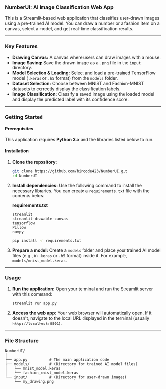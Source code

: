 ### NumberUI: AI Image Classification Web App

This is a Streamlit-based web application that classifies user-drawn images using a pre-trained AI model. You can draw a number or a fashion item on a canvas, select a model, and get real-time classification results.

-----

### Key Features

  * **Drawing Canvas:** A canvas where users can draw images with a mouse.
  * **Image Saving:** Save the drawn image as a `.png` file in the `input` directory.
  * **Model Selection & Loading:** Select and load a pre-trained TensorFlow model (`.keras` or `.h5` format) from the `models` folder.
  * **Dataset Selection:** Choose between MNIST and Fashion-MNIST datasets to correctly display the classification labels.
  * **Image Classification:** Classify a saved image using the loaded model and display the predicted label with its confidence score.

-----

### Getting Started

#### Prerequisites

This application requires **Python 3.x** and the libraries listed below to run.

#### Installation

1.  **Clone the repository:**

    ```bash
    git clone https://github.com/bincode423/NumberUI.git
    cd NumberUI
    ```

2.  **Install dependencies:**
    Use the following command to install the necessary libraries. You can create a `requirements.txt` file with the contents below.

    **requirements.txt**

    ```
    streamlit
    streamlit-drawable-canvas
    tensorflow
    Pillow
    numpy
    ```

    ```bash
    pip install -r requirements.txt
    ```

3.  **Prepare a model:**
    Create a `models` folder and place your trained AI model files (e.g., in `.keras` or `.h5` format) inside it. For example, `models/mnist_model.keras`.

-----

### Usage

1.  **Run the application:**
    Open your terminal and run the Streamlit server with this command:
    ```bash
    streamlit run app.py
    ```
2.  **Access the web app:**
    Your web browser will automatically open. If it doesn't, navigate to the local URL displayed in the terminal (usually `http://localhost:8501`).

-----

### File Structure

```
NumberUI/
│
├── app.py          # The main application code
├── models/         # (Directory for trained AI model files)
│   └── mnist_model.keras
│   └── fashion_mnist_model.keras
└── input/          # (Directory for user-drawn images)
    └── my_drawing.png
```